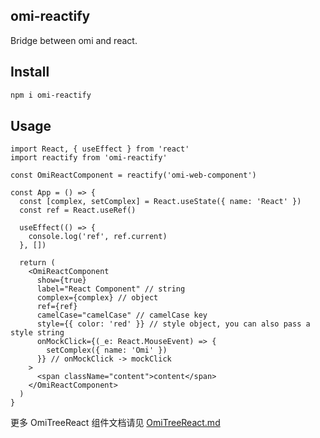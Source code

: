 ## omi-reactify

Bridge between omi and react.

## Install

```bash
npm i omi-reactify
```

## Usage

```tsx
import React, { useEffect } from 'react'
import reactify from 'omi-reactify'

const OmiReactComponent = reactify('omi-web-component')

const App = () => {
  const [complex, setComplex] = React.useState({ name: 'React' })
  const ref = React.useRef()

  useEffect(() => {
    console.log('ref', ref.current)
  }, [])

  return (
    <OmiReactComponent
      show={true}
      label="React Component" // string
      complex={complex} // object
      ref={ref}
      camelCase="camelCase" // camelCase key
      style={{ color: 'red' }} // style object, you can also pass a style string
      onMockClick={(_e: React.MouseEvent) => {
        setComplex({ name: 'Omi' })
      }} // onMockClick -> mockClick
    >
      <span className="content">content</span>
    </OmiReactComponent>
  )
}
```

更多 OmiTreeReact 组件文档请见 [OmiTreeReact.md](./OmiTreeReact.md)
